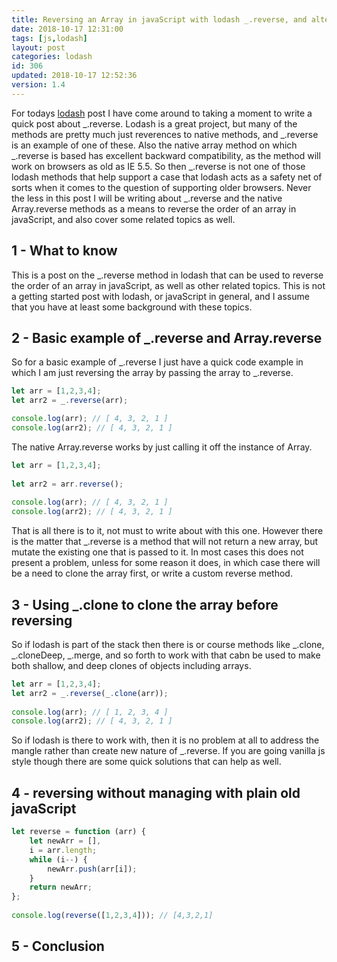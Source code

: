 ```yaml
---
title: Reversing an Array in javaScript with lodash _.reverse, and alternatives
date: 2018-10-17 12:31:00
tags: [js,lodash]
layout: post
categories: lodash
id: 306
updated: 2018-10-17 12:52:36
version: 1.4
---
```


For todays [lodash](https://lodash.com/) post I have come around to taking a moment to write a quick post about \_.reverse. Lodash is a great project, but many of the methods are pretty much just reverences to native methods, and \_.reverse is an example of one of these. Also the native array method on which \_.reverse is based has excellent backward compatibility, as the method will work on browsers as old as IE 5.5. So then \_.reverse is not one of those lodash methods that help support a case that lodash acts as a safety net of sorts when it comes to the question of supporting older browsers. Never the less in this post I will be writing about \_.reverse and the native Array.reverse methods as a means to reverse the order of an array in javaScript, and also cover some related topics as well.

<!-- more -->

## 1 - What to know

This is a post on the \_.reverse method in lodash that can be used to reverse the order of an array in javaScript, as well as other related topics. This is not a getting started post with lodash, or javaScript in general, and I assume that you have at least some background with these topics.

## 2 - Basic example of \_.reverse and Array.reverse

So for a basic example of \_.reverse I just have a quick code example in which I am just reversing the array by passing the array to \_.reverse.

```js
let arr = [1,2,3,4];
let arr2 = _.reverse(arr);

console.log(arr); // [ 4, 3, 2, 1 ]
console.log(arr2); // [ 4, 3, 2, 1 ]
```

The native Array.reverse works by just calling it off the instance of Array.

```js
let arr = [1,2,3,4];
 
let arr2 = arr.reverse();
 
console.log(arr); // [ 4, 3, 2, 1 ]
console.log(arr2); // [ 4, 3, 2, 1 ]
```

That is all there is to it, not must to write about with this one. However there is the matter that \_.reverse is a method that will not return a new array, but mutate the existing one that is passed to it. In most cases this does not present a problem, unless for some reason it does, in which case there will be a need to clone the array first, or write a custom reverse method.

## 3 - Using _.clone to clone the array before reversing

So if lodash is part of the stack then there is or course methods like \_.clone, \_.cloneDeep, \_.merge, and so forth to work with that cabn be used to make both shallow, and deep clones of objects including arrays.

```js
let arr = [1,2,3,4];
let arr2 = _.reverse(_.clone(arr));
 
console.log(arr); // [ 1, 2, 3, 4 ]
console.log(arr2); // [ 4, 3, 2, 1 ]
```

So if lodash is there to work with, then it is no problem at all to address the mangle rather than create new nature of \_.reverse. If you are going vanilla js style though there are some quick solutions that can help as well.

## 4 - reversing without managing with plain old javaScript

```js
let reverse = function (arr) {
    let newArr = [],
    i = arr.length;
    while (i--) {
        newArr.push(arr[i]);
    }
    return newArr;
};
 
console.log(reverse([1,2,3,4])); // [4,3,2,1]
```

## 5 - Conclusion

